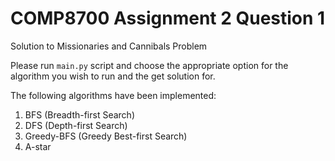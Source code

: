 # COMP8700 Assignment 2 Question 1
Solution to Missionaries and Cannibals Problem

Please run `main.py` script and choose the appropriate option for the algorithm you wish to run and the get solution for.

The following algorithms have been implemented:
1. BFS (Breadth-first Search)
2. DFS (Depth-first Search)
3. Greedy-BFS (Greedy Best-first Search)
4. A-star